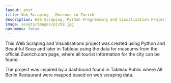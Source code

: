 ```yaml
---
layout: post
title: Web Scraping - Museums in Zürich
description: Web Scraping, Python Programming and Visualisation Project
image: assets/images/pic09.jpg
nav-menu: false
---
```


This Web Scraping and Visualisations project was created using Python and Beautiful Soup and later in Tableau using the data for museums from the official Zuerich.com page, where all tourist information for the city can be found.

The project was inspired by a dashboard found in Tableau Public where All Berlin Restaurant were mapped based on web scraping data.
